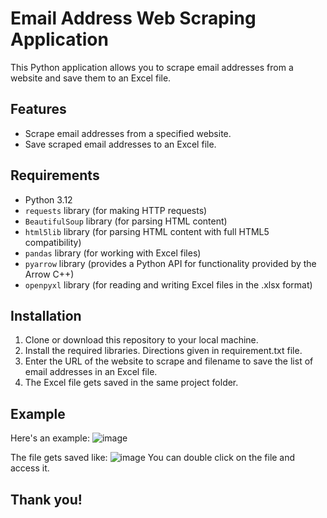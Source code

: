 # Email Address Web Scraping Application
This Python application allows you to scrape email addresses from a website and save them to an Excel file.

## Features
- Scrape email addresses from a specified website.
- Save scraped email addresses to an Excel file.

## Requirements
- Python 3.12
- `requests` library (for making HTTP requests)
- `BeautifulSoup` library (for parsing HTML content)
- `html5lib` library (for parsing HTML content with full HTML5 compatibility)
- `pandas` library (for working with Excel files)
- `pyarrow` library (provides a Python API for functionality provided by the Arrow C++)
- `openpyxl` library (for reading and writing Excel files in the .xlsx format)
  
## Installation
1. Clone or download this repository to your local machine.
2. Install the required libraries. Directions given in requirement.txt file.
3. Enter the URL of the website to scrape and filename to save the list of email addresses in an Excel file.
4. The Excel file gets saved in the same project folder.

## Example
Here's an example:
![image](https://github.com/bhavyajha8/Email-Address-Web-Scraper-/assets/105009730/dd76c692-6a67-48a2-b7cc-d1ec6f2ae491)

The file gets saved like:
![image](https://github.com/bhavyajha8/Email-Address-Web-Scraper-/assets/105009730/ef54a6a8-d88a-466c-9dd1-b6c1dbc6b7cb)
You can double click on the file and access it.

## Thank you!
